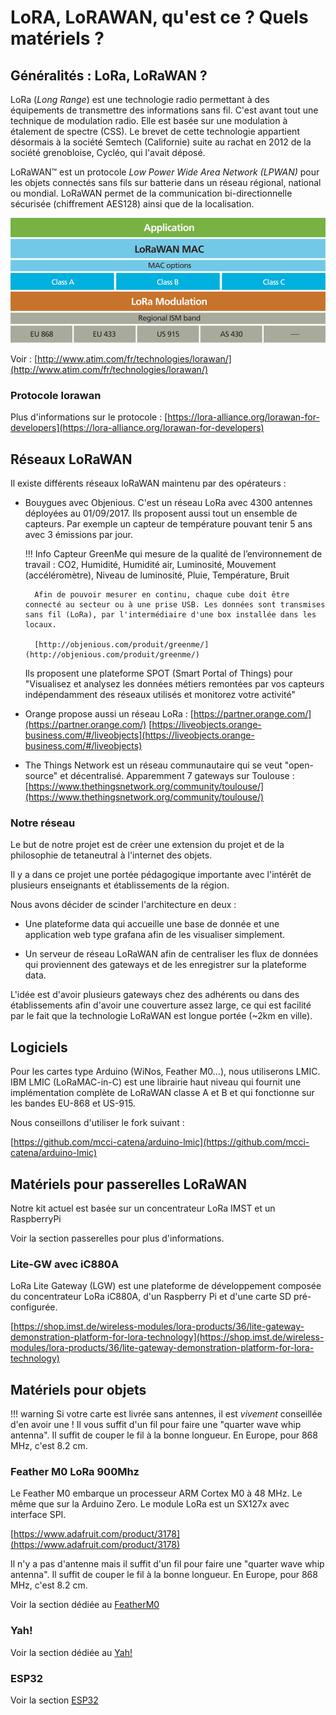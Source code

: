 # LoRA, LoRAWAN, qu'est ce ? Quels matériels ?

## Généralités : LoRa, LoRaWAN ?

LoRa (_Long Range_) est une technologie radio permettant à des équipements de transmettre des informations sans fil. C'est avant tout une technique de modulation radio. Elle est basée sur une modulation à étalement de spectre (CSS). Le brevet de cette technologie appartient désormais à la société Semtech (Californie) suite au rachat en 2012 de la société grenobloise, Cycléo, qui l'avait déposé.

LoRaWAN™ est un protocole  _Low Power Wide Area Network (LPWAN)_ pour les objets connectés sans fils sur batterie dans un réseau régional, national ou mondial. LoRaWAN permet de la communication bi-directionnelle sécurisée (chiffrement AES128) ainsi que de la localisation.

![lora-illustration](../assets/img/what-LoRa-table-illustration-web.gif)

Voir : [http://www.atim.com/fr/technologies/lorawan/](http://www.atim.com/fr/technologies/lorawan/)

### Protocole lorawan

Plus d'informations sur le protocole : [https://lora-alliance.org/lorawan-for-developers](https://lora-alliance.org/lorawan-for-developers)

## Réseaux LoRaWAN

Il existe différents réseaux loRaWAN maintenu par des opérateurs :

* Bouygues avec Objenious. C'est un réseau LoRa avec 4300 antennes déployées au 01/09/2017. Ils proposent aussi tout un ensemble de capteurs. Par exemple un capteur de température pouvant tenir 5 ans avec 3 émissions par jour.

    !!! Info
        Capteur GreenMe qui mesure de la qualité de l’environnement de travail : CO2, Humidité, Humidité air, Luminosité, Mouvement (accéléromètre), Niveau de luminosité, Pluie, Température, Bruit

        Afin de pouvoir mesurer en continu, chaque cube doit être connecté au secteur ou à une prise USB. Les données sont transmises sans fil (LoRa), par l'intermédiaire d'une box installée dans les locaux.

        [http://objenious.com/produit/greenme/](http://objenious.com/produit/greenme/)


    Ils proposent une plateforme SPOT (Smart Portal of Things) pour "Visualisez et analysez les données métiers remontées par vos capteurs indépendamment des réseaux utilisés et monitorez votre activité"

* Orange propose aussi un réseau LoRa :
[https://partner.orange.com/](https://partner.orange.com/)
[https://liveobjects.orange-business.com/#/liveobjects](https://liveobjects.orange-business.com/#/liveobjects)

* The Things Network est un réseau communautaire qui se veut "open-source" et décentralisé. Apparemment 7 gateways sur Toulouse : [https://www.thethingsnetwork.org/community/toulouse/](https://www.thethingsnetwork.org/community/toulouse/)

### Notre réseau

Le but de notre projet est de créer une extension du projet et de la philosophie de tetaneutral à l'internet des objets.

Il y a dans ce projet une portée pédagogique importante avec l'intérêt de plusieurs enseignants et établissements de la région.

Nous avons décider de scinder l'architecture en deux :

- Une plateforme data qui accueille une base de donnée et une application web type grafana afin de les visualiser simplement.

- Un serveur de réseau LoRaWAN afin de centraliser les flux de données qui proviennent des gateways et de les enregistrer sur la plateforme data.

L'idée est d'avoir plusieurs gateways chez des adhérents ou dans des établissements afin d'avoir une couverture assez large, ce qui est facilité par le fait que la technologie LoRaWAN est longue portée (~2km en ville).

## Logiciels

Pour les cartes type Arduino (WiNos, Feather M0...), nous utiliserons LMIC. IBM LMIC (LoRaMAC-in-C) est une librairie haut niveau qui fournit une implémentation complète de LoRaWAN classe A et B et qui fonctionne sur les bandes EU-868 et US-915.

Nous conseillons d'utiliser le fork suivant :

[https://github.com/mcci-catena/arduino-lmic](https://github.com/mcci-catena/arduino-lmic)

## Matériels pour passerelles LoRaWAN

Notre kit actuel est basée sur un concentrateur LoRa IMST et un RaspberryPi

Voir la section passerelles pour plus d'informations.

### Lite-GW avec iC880A

LoRa Lite Gateway (LGW) est une plateforme de développement composée du concentrateur LoRa iC880A, d'un Raspberry Pi et d'une carte SD pré-configurée.

[https://shop.imst.de/wireless-modules/lora-products/36/lite-gateway-demonstration-platform-for-lora-technology](https://shop.imst.de/wireless-modules/lora-products/36/lite-gateway-demonstration-platform-for-lora-technology)

## Matériels pour objets

!!! warning
    Si votre carte est livrée sans antennes, il est *vivement* conseillée d'en avoir une !
    Il vous suffit d'un fil pour faire une "quarter wave whip antenna". Il suffit de couper le fil à la bonne longueur. En Europe, pour 868 MHz, c'est 8.2 cm.


### Feather M0 LoRa 900Mhz

Le Feather M0 embarque un processeur ARM Cortex M0 à 48 MHz. Le même que sur la Arduino Zero. Le module LoRa est un SX127x avec interface SPI.

[https://www.adafruit.com/product/3178](https://www.adafruit.com/product/3178)

Il n'y a pas d'antenne mais il suffit d'un fil pour faire une "quarter wave whip antenna". Il suffit de couper le fil à la bonne longueur. En Europe, pour 868 MHz, c'est 8.2 cm.

Voir la section dédiée au [FeatherM0](../devices/feather-m0.md)


### Yah!

Voir la section dédiée au [Yah!](../devices/yah.md)

### ESP32

Voir la section [ESP32](../devices/esp32.md)
